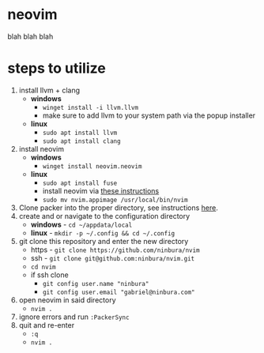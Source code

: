# neovim
blah blah blah

# steps to utilize
1. install llvm + clang
    - **windows**
        - `winget install -i llvm.llvm`
        - make sure to add llvm to your system path via the popup installer
    - **linux**
        - `sudo apt install llvm`
        - `sudo apt install clang`
2. install neovim
    - **windows**
        - `winget install neovim.neovim`
    - **linux**
        - `sudo apt install fuse`
        - install neovim via [these instructions](https://github.com/neovim/neovim/blob/master/INSTALL.md#linux)
        - `sudo mv nvim.appimage /usr/local/bin/nvim`
3. Clone packer into the proper directory, see instructions [here](https://github.com/wbthomason/packer.nvim#quickstart).
4. create and or navigate to the configuration directory
    - **windows** - `cd ~/appdata/local`
    - **linux** - `mkdir -p ~/.config && cd ~/.config`
5. git clone this repository and enter the new directory
    - https - `git clone https://github.com/ninbura/nvim`
    - ssh - `git clone git@github.com:ninbura/nvim.git`
    - `cd nvim`
    - if ssh clone
        - `git config user.name "ninbura"`
        - `git config user.email "gabriel@ninbura.com"`
7. open neovim in said directory
    - `nvim .`
8. ignore errors and run `:PackerSync`
9. quit and re-enter
    - `:q`
    - `nvim .`
